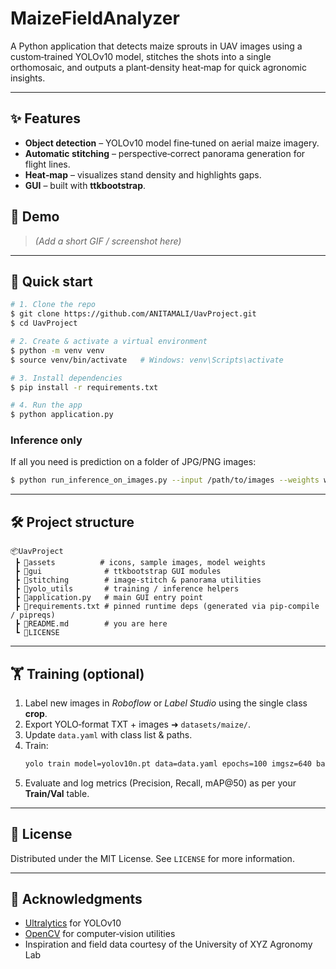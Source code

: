 # MaizeFieldAnalyzer

A Python application that detects maize sprouts in UAV images using a custom‑trained YOLOv10 model, stitches the shots into a single orthomosaic, and outputs a plant‑density heat‑map for quick agronomic insights.

---

## ✨ Features

- **Object detection** – YOLOv10 model fine‑tuned on aerial maize imagery.
- **Automatic stitching** – perspective‑correct panorama generation for flight lines.
- **Heat‑map** – visualizes stand density and highlights gaps.
- **GUI** – built with **ttkbootstrap**.

## 📸 Demo

> *(Add a short GIF / screenshot here)*

---

## 🚀 Quick start

```bash
# 1. Clone the repo
$ git clone https://github.com/ANITAMALI/UavProject.git
$ cd UavProject

# 2. Create & activate a virtual environment
$ python -m venv venv
$ source venv/bin/activate   # Windows: venv\Scripts\activate

# 3. Install dependencies
$ pip install -r requirements.txt

# 4. Run the app
$ python application.py
```

### Inference only

If all you need is prediction on a folder of JPG/PNG images:

```bash
$ python run_inference_on_images.py --input /path/to/images --weights weights/last.pt --save
```

---

## 🛠️ Project structure

```text
📦UavProject
 ┣ 📂assets          # icons, sample images, model weights
 ┣ 📂gui              # ttkbootstrap GUI modules
 ┣ 📂stitching        # image‑stitch & panorama utilities
 ┣ 📂yolo_utils       # training / inference helpers
 ┣ 📜application.py   # main GUI entry point
 ┣ 📜requirements.txt # pinned runtime deps (generated via pip‑compile / pipreqs)
 ┣ 📜README.md        # you are here
 ┗ 📜LICENSE
```

---

## 🏋️ Training (optional)

1. Label new images in *Roboflow* or *Label Studio* using the single class **crop**.
2. Export YOLO‑format TXT + images ➜ `datasets/maize/`.
3. Update `data.yaml` with class list & paths.
4. Train:
   ```bash
   yolo train model=yolov10n.pt data=data.yaml epochs=100 imgsz=640 batch=16 device=0
   ```
5. Evaluate and log metrics (Precision, Recall, mAP\@50) as per your **Train/Val** table.

---

## 🧾 License

Distributed under the MIT License. See `LICENSE` for more information.

---

## 🤝 Acknowledgments

- [Ultralytics](https://github.com/ultralytics/ultralytics) for YOLOv10
- [OpenCV](https://opencv.org/) for computer‑vision utilities
- Inspiration and field data courtesy of the University of XYZ Agronomy Lab


